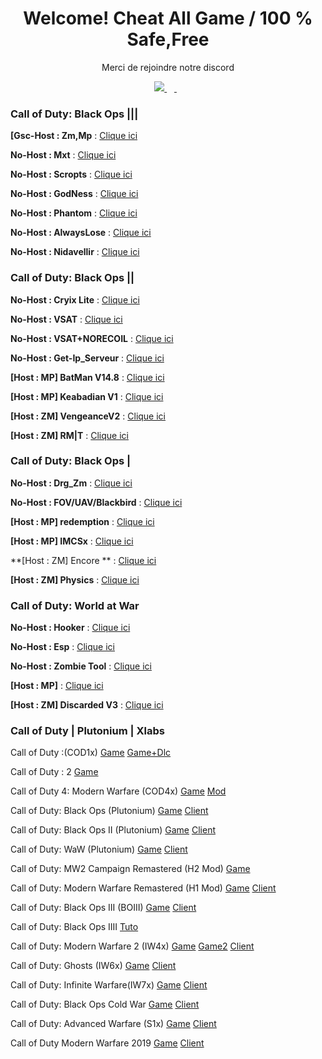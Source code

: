 <h1 align='center'>
  Welcome! Cheat All Game /  100 % Safe,Free
</h1>

<p align='center'>
  Merci de rejoindre notre discord
</p>

<p align='center'>
 <a href="https://discord.gg/cod-fr">
    <img src="https://img.shields.io/badge/Discord-5865F2?style=for-the-badge&logo=discord&logoColor=white" />
  </a>&nbsp;&nbsp;
  <a href="https://www.youtube.com/channel/UCemI3wc64mr-lCyVysZZ0Eg">
  <img alt="" src="https://img.shields.io/badge/YouTube-FF0000?style=for-the-badge&logo=youtube&logoColor=white">
</a>&nbsp;&nbsp;
</p>

### Call of Duty: Black Ops |||

**[Gsc-Host : Zm,Mp** : [Clique ici](https://www.mediafire.com/file/cgy6n21tlyy7bfm/GSC+injector.zip/file)

**No-Host : Mxt** : [Clique ici](https://www.mediafire.com/file/zq2w719xpfjpk05/MXT+1.1.2.zip/file)

**No-Host : Scropts** : [Clique ici](https://mega.nz/file/oaUmDRLb#lLC9fxgjiFBL09wjCOBr7B13OaoKrwLXXo3GzEr5UuU)

**No-Host : GodNess** : [Clique ici](https://pastebin.com/iUVPmvRx)

**No-Host : Phantom** : [Clique ici](https://mega.nz/file/tWVkhRia#JehoVcYGJkFXhKOSiu0pSQTLBUaB3wIHuWPIwbzhP7I)

**No-Host : AlwaysLose** : [Clique ici](https://discord.gg/cod-fr)

**No-Host : Nidavellir** : [Clique ici](https://discord.gg/YJBXDsVK8N)

### Call of Duty: Black Ops ||

**No-Host : Cryix Lite** : [Clique ici](http://joueursdecodfr.mygamesonline.org/leak/Cyrix%20T6.dll)

**No-Host : VSAT** : [Clique ici](http://joueursdecodfr.mygamesonline.org/leak/T6VSAT-Tool.dll)

**No-Host : VSAT+NORECOIL** : [Clique ici](http://joueursdecodfr.mygamesonline.org/leak/VSAT%20BY%20EFK.dll)

**No-Host : Get-Ip_Serveur** : [Clique ici](http://joueursdecodfr.mygamesonline.org/leak/PLUTONIUM%20SERVER%20GET%20IP%20(BY%20EFK)%20V2_[unknowncheats.me]_.zip)

**[Host : MP] BatMan V14.8** : [Clique ici](https://www.mediafire.com/file/1prbd797z7p7d2k/BatMan+V14.8.rar)

**[Host : MP] Keabadian V1** : [Clique ici](https://www.mediafire.com/file/tuk22bp83ozkevw/Keabadian_v2.0.zip/file)

**[Host : ZM] VengeanceV2** : [Clique ici](https://drive.proton.me/urls/YKPKX26Z0G#rPnuRnlAe6wj)

**[Host : ZM]  RM|T** : [Clique ici](https://www.mediafire.com/file/ow37neconkyelr1/rmt_zombies_menu_v2.6_mod_menu-compiled.gsc/file)

### Call of Duty: Black Ops |

**No-Host : Drg_Zm** : [Clique ici](http://joueursdecodfr.mygamesonline.org/leak/bo1p.dll)

**No-Host : FOV/UAV/Blackbird** : [Clique ici](http://joueursdecodfr.mygamesonline.org/leak/bo1%20tool_[unknowncheats.me]_.zip)

**[Host : MP] redemption** : [Clique ici](https://github.com/roachnacs/redemption-bo1-gsc/releases/tag/v2.1)

**[Host : MP] IMCSx** : [Clique ici](http://joueursdecodfr.mygamesonline.org/leak/mp_iMCSxs_Mod_Menu.rar)

**[Host : ZM] Encore ** : [Clique ici](https://www.mediafire.com/file/z2l7dtufsyg2ejv/EncoreV8+Zombies.rar/file)

**[Host : ZM] Physics** : [Clique ici](https://mega.nz/file/vdsAnQgA#LcQE-KsRFHbCYZQWwXzthG8N3cZNijYyYZRdLDQKLPo)

### Call of Duty: World at War

**No-Host : Hooker** : [Clique ici](http://joueursdecodfr.mygamesonline.org/leak/waw.dll)

**No-Host : Esp** : [Clique ici](http://joueursdecodfr.mygamesonline.org/leak/cod5mpESP.exe)

**No-Host : Zombie Tool** : [Clique ici](http://joueursdecodfr.mygamesonline.org/leak/T4%20Plutonium%20WAW_[unknowncheats.me]_.rar)

**[Host : MP]** : [Clique ici](https://www.mediafire.com/file/qpokcmor7ozmf0i/Fresh+Modders+-+T4+Mod+Menu.7z/file)

**[Host : ZM] Discarded V3** : [Clique ici](https://www.mediafire.com/file/9nd4586xx0fhehv/Discarded+V3+-+T4+Mod+Menu.7z/file)









### Call of Duty | Plutonium | Xlabs 

Call of Duty :(COD1x)
[Game](https://www.mediafire.com/file/34lt06fw6ad1t64/COD1X.rar/file)
[Game+Dlc](https://www.mediafire.com/file/7wmje2o8jf22l8s/Call_of_Duty_Deluxe_Edition_-_%5BDODI_Repack%5D.rar/file)


Call of Duty : 2
[Game](https://www.mediafire.com/file/iydrzjoi7m0fahn/COD2.rar/file)


Call of Duty 4: Modern Warfare (COD4x)
[Game](https://www.mediafire.com/file/498gner89hj16mc/COD4.zip/file)
[Mod](https://cod4promod.eu/files/cod4/cod4x_client_21_1.zip)


Call of Duty: Black Ops (Plutonium)
[Game](https://cdn.discordapp.com/attachments/1100571628779356263/1111916223857426442/pluto_t5_full_game.torrent?ex=662df82e&is=662ca6ae&hm=d7392f244326d5356f79602a31860fd7bd1a9e560b13f974e8b32275928109cd&)
[Client](https://cdn.plutonium.pw/updater/plutonium.exe)


Call of Duty: Black Ops II (Plutonium)
[Game](https://cdn.discordapp.com/attachments/1110466412125896776/1136364364828516452/pluto_t6_full_game.torrent?ex=662dec09&is=662c9a89&hm=ea8289b05f1de30a8928e87e5be282e5e3cd564e303eeb6bfbe42c9af95ef126&)
[Client](https://cdn.plutonium.pw/updater/plutonium.exe)


Call of Duty: WaW (Plutonium)
[Game](https://www.mediafire.com/file/4fbdtghhyhcmzz1/World_at_War.zip/file)
[Client](https://cdn.plutonium.pw/updater/plutonium.exe)


Call of Duty: MW2 Campaign Remastered (H2 Mod)
[Game](https://gofile.io/d/cGmZzL)

Call of Duty: Modern Warfare Remastered (H1 Mod)
[Game](https://cdn.discordapp.com/attachments/1120852008279216178/1120853418920128542/h1_full_files.torrent?ex=66322357&is=6630d1d7&hm=73e7b82ba023afa555381667f130af54be507f4fbb1b0fe56e6b21a534ddc7e3&)
[Client](https://cdn.discordapp.com/attachments/1120852008279216178/1120853744163242096/h1-mod.exe?ex=663223a5&is=6630d225&hm=91f9230515813323ec9c85e34adb532f04cd48ea8eec042ac37191cbeb22303a&)

Call of Duty: Black Ops III (BOIII)
[Game](https://cdn.discordapp.com/attachments/1118286874067357736/1118287465166422138/t7_full_game.torrent?ex=662e139c&is=662cc21c&hm=f180ccaf4d6eaf3f04d8dca8be2c4a14145308ec0378ef66575fa1ed38ce4738&)
[Client](https://github.com/Ezz-lol/boiii-free/releases/download/v1.0.3/boiii.exe)


Call of Duty: Black Ops IIII 
[Tuto](https://www.youtube.com/watch?v=e6kQdPMdNZA&feature=youtu.be)

Call of Duty: Modern Warfare 2 (IW4x)
[Game](https://cdn.discordapp.com/attachments/1110467397602775070/1160411351022313542/iw4x_full_game.torrent?ex=66325909&is=66310789&hm=fdda6ee2c3108c18d6cf6bd66fad143e0e1a9d7e655ba797d33052a3c16aa3f1&)
[Game2](https://www.mediafire.com/file/24gpjb8kivhl2ps/release.zip/file)
[Client](https://github.com/mxve/alterware-launcher/releases/tag/v0.6.12)


Call of Duty: Ghosts (IW6x)
[Game](https://cdn.discordapp.com/attachments/1159261947133431928/1159262448231120966/iw6x_full_game.torrent?ex=662e2b09&is=662cd989&hm=1f8fc802544bbe0e8210c941a4d479640a99c9c7b9e0590ebda6f06bfee97dd3&)
[Client](https://cdn.discordapp.com/attachments/1159261947133431928/1228450586576293918/iw6-mod.exe?ex=66320583&is=6630b403&hm=1168dd3e9dcac9eb0723f8831781f1bfbddbb6a5af3d4841c65e5deac14e2357&)


Call of Duty: Infinite Warfare(IW7x)
[Game](https://cdn.discordapp.com/attachments/1153029881324638268/1153030549917675560/iw7_full_game.torrent?ex=662de8a1&is=662c9721&hm=0e36104837a182dfd0039d3f8df828f21d6a70d4d287658db07d7dfe734246d5&)
[Client](https://cdn.discordapp.com/attachments/1153029881324638268/1153031302904283166/custom_iw7_mod.zip?ex=66328694&is=66313514&hm=6386cc25c422b486a1e49d91c532bf29708cc09f881653c19ff61735ba9fbcf6&)


Call of Duty: Black Ops Cold War
[Game](https://cdn.discordapp.com/attachments/1153029881324638268/1153031302904283166/custom_iw7_mod.zip?ex=66328694&is=66313514&hm=6386cc25c422b486a1e49d91c532bf29708cc09f881653c19ff61735ba9fbcf6&)
[Client](https://cdn.discordapp.com/attachments/1167554386470371338/1227654822405345311/discord_game_sdk.dll?ex=66326c26&is=66311aa6&hm=51df1d3841bed700b73a7d0cf0908112032bc6e386564053d831b80633441e0c&)

Call of Duty: Advanced Warfare (S1x)
[Game](https://cdn.discordapp.com/attachments/1117568898347311114/1117569240476680272/s1x_full_game.torrent?ex=662e19b6&is=662cc836&hm=b2c52365c9bdf267849dbdc811a1e4f0c465f534f02480162c833294584791d1&)
[Client](https://cdn.discordapp.com/attachments/1117568898347311114/1228450966374715522/s1-mod.exe?ex=663205dd&is=6630b45d&hm=a75565b672f3ffffbc162e777465b2a516d334297462a3fcba6893c720bee14b&)


Call of Duty Modern Warfare 2019
[Game](https://gofile.io/d/r4XRqA)
[Client](https://cdn.discordapp.com/attachments/1160757487776055369/1167556350461624501/discord_game_sdk.dll?ex=6631f956&is=6630a7d6&hm=79c6fd1871b07e6b822bba1c0ac08fbc3d187dc5d73f38fb6993e9a1f979f3bb&)

